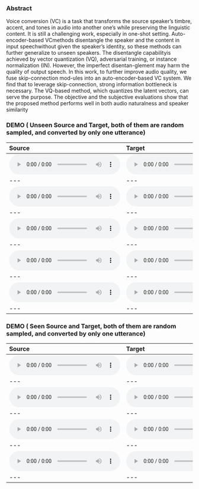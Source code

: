 ### Abstract
Voice  conversion  (VC)  is  a  task  that  transforms  the  source speaker’s timbre, accent, and tones in audio into another one’s while preserving the linguistic content.  It is still a challenging work, especially in one-shot setting.  Auto-encoder-based VCmethods disentangle the speaker and the content in input speechwithout given the speaker’s identity, so these methods can further generalize to unseen speakers.  The disentangle capabilityis achieved by vector quantization (VQ), adversarial training, or instance normalization (IN). However, the imperfect disentan-glement may harm the quality of output speech.  In this work, to further improve audio quality, we fuse skip-connection mod-ules  into  an  auto-encoder-based  VC  system.   We  find  that  to leverage skip-connection, strong information bottleneck is necessary.  The VQ-based method, which quantizes the latent vectors,  can serve the purpose.   The objective and the subjective evaluations  show  that  the  proposed  method  performs  well  in both audio naturalness and speaker similarity
### DEMO ( Unseen Source and Target, both of them are random sampled, and converted by only one utterance)

| **Source** | **Target** | **Ours Converted** | **Chou** | **AutoVC** |
| :--- | :--- | :--- | :--- | :--- |
| <audio src="all/all/unseen/p330_p347_3/source.wav" controls preload></audio> | <audio src="all/all/unseen/p330_p347_3/target.wav" controls preload></audio> | <audio src="all/all/unseen/p330_p347_3/conversion.wav" controls preload></audio> |<audio src="all/all/unseen/p330_p347_3/adain/converted.wav" controls preload></audio> |<audio src="all/all/unseen/p330_p347_3/autovc/source.wav" controls preload></audio> |
| --- | --- | --- | --- | --- |
| <audio src="all/all/unseen/p347_p330_2/source.wav" controls preload></audio> | <audio src="all/all/unseen/p347_p330_2/target.wav" controls preload></audio> | <audio src="all/all/unseen/p347_p330_2/conversion.wav" controls preload></audio> |<audio src="all/all/unseen/p347_p330_2/adain/converted.wav" controls preload></audio> |<audio src="all/all/unseen/p347_p330_2/autovc/source.wav" controls preload></audio> |
| --- | --- | --- | --- | --- |
| <audio src="all/all/unseen/p330_p347_1/source.wav" controls preload></audio> | <audio src="all/all/unseen/p330_p347_1/target.wav" controls preload></audio> | <audio src="all/all/unseen/p330_p347_1/conversion.wav" controls preload></audio> |<audio src="all/all/unseen/p330_p347_1/adain/converted.wav" controls preload></audio> |<audio src="all/all/unseen/p330_p347_1/autovc/source.wav" controls preload></audio> |
| --- | --- | --- | --- | --- |
| <audio src="all/all/unseen/p330_p361_1/source.wav" controls preload></audio> | <audio src="all/all/unseen/p330_p361_1/target.wav" controls preload></audio> | <audio src="all/all/unseen/p330_p361_1/conversion.wav" controls preload></audio> |<audio src="all/all/unseen/p330_p361_1/adain/converted.wav" controls preload></audio> |<audio src="all/all/unseen/p330_p361_1/autovc/source.wav" controls preload></audio> |
| --- | --- | --- | --- | --- |
| <audio src="all/all/unseen/p347_p330_3/source.wav" controls preload></audio> | <audio src="all/all/unseen/p347_p330_3/target.wav" controls preload></audio> | <audio src="all/all/unseen/p347_p330_3/conversion.wav" controls preload></audio> |<audio src="all/all/unseen/p347_p330_3/adain/converted.wav" controls preload></audio> |<audio src="all/all/unseen/p347_p330_3/autovc/source.wav" controls preload></audio> |
| --- | --- | --- | --- | --- |


### DEMO ( Seen Source and Target, both of them are random sampled, and converted by only one utterance)

| **Source** | **Target** | **Ours Converted** | **Chou** | **AutoVC** |
| :--- | :--- | :--- | :--- | :--- |
| <audio src="all/all/seen/p280_p306_0/source.wav" controls preload></audio> | <audio src="all/all/seen/p280_p306_0/target.wav" controls preload></audio> | <audio src="all/all/seen/p280_p306_0/conversion.wav" controls preload></audio> |<audio src="all/all/seen/p280_p306_0/adain/converted.wav" controls preload></audio> |<audio src="all/all/seen/p280_p306_0/autovc/source.wav" controls preload></audio> |
| --- | --- | --- | --- | --- |
| <audio src="all/all/seen/p317_p318_0/source.wav" controls preload></audio> | <audio src="all/all/seen/p317_p318_0/target.wav" controls preload></audio> | <audio src="all/all/seen/p317_p318_0/conversion.wav" controls preload></audio> |<audio src="all/all/seen/p317_p318_0/adain/converted.wav" controls preload></audio> |<audio src="all/all/seen/p317_p318_0/autovc/source.wav" controls preload></audio> |
| --- | --- | --- | --- | --- |
| <audio src="all/all/seen/p276_p243_0/source.wav" controls preload></audio> | <audio src="all/all/seen/p276_p243_0/target.wav" controls preload></audio> | <audio src="all/all/seen/p276_p243_0/conversion.wav" controls preload></audio> |<audio src="all/all/seen/p276_p243_0/adain/converted.wav" controls preload></audio> |<audio src="all/all/seen/p276_p243_0/autovc/source.wav" controls preload></audio> |
| --- | --- | --- | --- | --- |
| <audio src="all/all/seen/p275_p263_0/source.wav" controls preload></audio> | <audio src="all/all/seen/p275_p263_0/target.wav" controls preload></audio> | <audio src="all/all/seen/p275_p263_0/conversion.wav" controls preload></audio> |<audio src="all/all/seen/p275_p263_0/adain/converted.wav" controls preload></audio> |<audio src="all/all/seen/p275_p263_0/autovc/source.wav" controls preload></audio> |
| --- | --- | --- | --- | --- |
